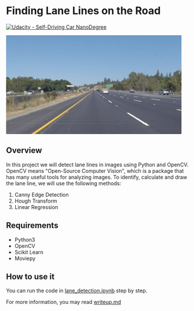 # **Finding Lane Lines on the Road**
[![Udacity - Self-Driving Car NanoDegree](https://s3.amazonaws.com/udacity-sdc/github/shield-carnd.svg)](http://www.udacity.com/drive)

<img src="sample_images/ini_img.jpg" width="480" alt="Combined Image" />

Overview
---

In this project we will detect lane lines in images using Python and OpenCV.  OpenCV means "Open-Source Computer Vision", which is a package that has many useful tools for analyzing images. To identify, calculate and draw the lane line, we will use the following methods:

1. Canny Edge Detection
2. Hough Transform
3. Linear Regression

Requirements
---
* Python3
* OpenCV
* Scikit Learn
* Moviepy


How to use it
---

You can run the code in [lane_detection.ipynb](./lane_detection.ipynb) step by step.

For more information, you may read [writeup.md](./writeup.md)
